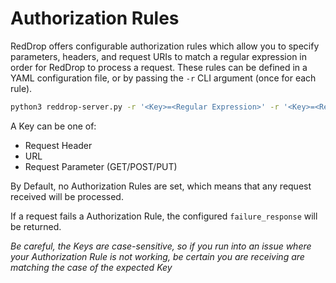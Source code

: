 # Authorization Rules
RedDrop offers configurable authorization rules which allow you to specify parameters, headers, and request URIs to match a regular expression in order for RedDrop to process a request. These rules can be defined in a YAML configuration file, or by passing the `-r` CLI argument (once for each rule). 

```bash
python3 reddrop-server.py -r '<Key>=<Regular Expression>' -r '<Key>=<Regular Expression>'
```

A Key can be one of:
- Request Header
- URL
- Request Parameter (GET/POST/PUT)

By Default, no Authorization Rules are set, which means that any request received will be processed.

If a request fails a Authorization Rule, the configured `failure_response` will be returned.

*Be careful, the Keys are case-sensitive, so if you run into an issue where your Authorization Rule is not working, be certain you are receiving are matching the case of the expected Key*
